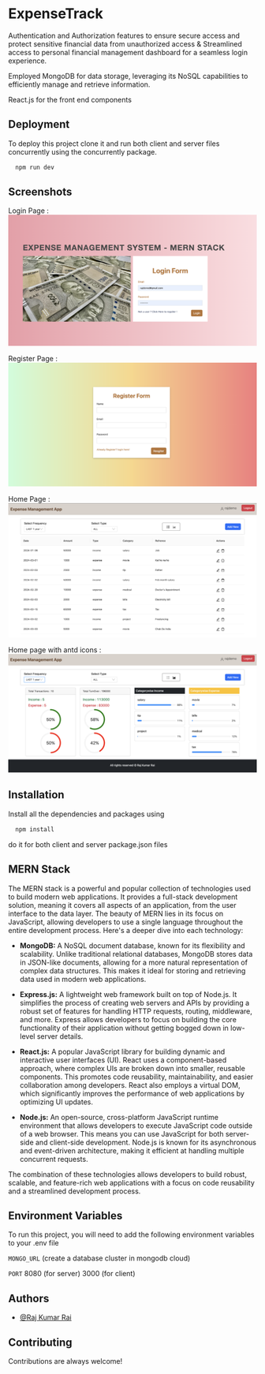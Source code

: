 # ExpenseTrack

Authentication and Authorization features to ensure secure access and protect sensitive financial data from unauthorized access & Streamlined access to personal financial management dashboard for a seamless login experience.

Employed MongoDB for data storage, leveraging its NoSQL capabilities to efficiently manage and retrieve information.

React.js for the front end components

## Deployment

To deploy this project
clone it and run both client and server files concurrently using the concurrently package.

```bash
  npm run dev
```

## Screenshots

Login Page :
![App Screenshot](./login.png)

Register Page :
![App Screenshot](./register.png)

Home Page :
![App Screenshot](./home.png)

Home page with antd icons :
![App Screenshot](./icons.png)

## Installation

Install all the dependencies and packages using

```bash
  npm install
```

do it for both client and server package.json files

## MERN Stack

The MERN stack is a powerful and popular collection of technologies used to build modern web applications. It provides a full-stack development solution, meaning it covers all aspects of an application, from the user interface to the data layer. The beauty of MERN lies in its focus on JavaScript, allowing developers to use a single language throughout the entire development process. Here's a deeper dive into each technology:

- **MongoDB:** A NoSQL document database, known for its flexibility and scalability. Unlike traditional relational databases, MongoDB stores data in JSON-like documents, allowing for a more natural representation of complex data structures. This makes it ideal for storing and retrieving data used in modern web applications.

- **Express.js:** A lightweight web framework built on top of Node.js. It simplifies the process of creating web servers and APIs by providing a robust set of features for handling HTTP requests, routing, middleware, and more. Express allows developers to focus on building the core functionality of their application without getting bogged down in low-level server details.

- **React.js:** A popular JavaScript library for building dynamic and interactive user interfaces (UI). React uses a component-based approach, where complex UIs are broken down into smaller, reusable components. This promotes code reusability, maintainability, and easier collaboration among developers. React also employs a virtual DOM, which significantly improves the performance of web applications by optimizing UI updates.

- **Node.js:** An open-source, cross-platform JavaScript runtime environment that allows developers to execute JavaScript code outside of a web browser. This means you can use JavaScript for both server-side and client-side development. Node.js is known for its asynchronous and event-driven architecture, making it efficient at handling multiple concurrent requests.

The combination of these technologies allows developers to build robust, scalable, and feature-rich web applications with a focus on code reusability and a streamlined development process.

## Environment Variables

To run this project, you will need to add the following environment variables to your .env file

`MONGO_URL` (create a database cluster in mongodb cloud)

`PORT` 8080 (for server) 3000 (for client)

## Authors

- [@Raj Kumar Rai](https://www.github.com/raj2208)

## Contributing

Contributions are always welcome!
